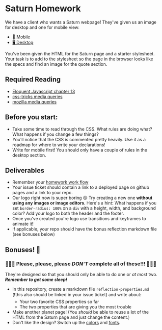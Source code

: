 # Saturn Homework

We have a client who wants a Saturn webpage! They've given us an image for desktop and one for mobile view:

- [📱 Mobile](./specs/saturn-mobile.jpg)
- [🖥 Desktop](./specs/saturn-desktop.jpg)

You've been given the HTML for the Saturn page and a starter stylesheet. Your task is to add to the stylesheet so the page in the browser looks like the specs and find an image for the quote section.

## Required Reading
- [Eloquent Javascript chapter 13](http://eloquentjavascript.net/13_dom.html)
- [css-tricks media queries](https://css-tricks.com/snippets/css/media-queries-for-standard-devices/)
- [mozilla media queries](https://developer.mozilla.org/en-US/docs/Web/CSS/Media_Queries/Using_media_queries) 

## Before you start: 

- Take some time to read through the CSS. What rules are doing what? What happens if you change a few things? 
- You'll notice that the CSS is commented pretty heavily. Use it as a roadmap for where to write your declarations!
- Write for mobile first! You should only have a couple of rules in the desktop section.

## Deliverables

- Remember your [homework work flow](https://git.generalassemb.ly/nyc-wdi-hypatia/hypatia-students/blob/master/hw-workflow.md)
- Your issue ticket should contain a link to a deployed page on github pages and a link to your repo.
- Our logo right now is super boring 😕 Try creating a new one **without using any images or image editors**. Here's a hint: What happens if you set `border-radius: 100%` on a `div` with a height, width, and background color? Add your logo to both the header and the footer.
- Once you've created you're logo use transitions and keyframes to animate it!
- If applicable, your repo should have the bonus reflection markdown file (see bonuses below)

## Bonuses! 🎉

### 🚨🚨🚨 Please, please, please *DON'T* complete all of these!!! 🚨🚨🚨

They're designed so that you should only be able to do one or *at most* two. ***Remember to get some sleep!***

- In this repository, create a markdown file `reflection-properties.md` (❗️this also should be linked in your issue ticket) and write about: 
    - Your two favorite CSS properties so far
    - The two properties that are giving you the most trouble
- Make another planet page! (You *should* be able to reuse a lot of the HTML from the Saturn page and just change the content.)
- Don't like the design? Switch up the [colors](http://www.vanschneider.com/colors/) and [fonts](https://fonts.google.com/).

